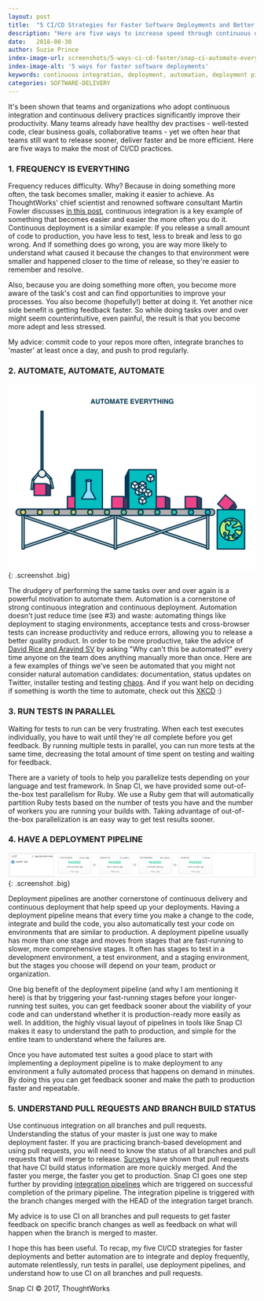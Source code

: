 ```yaml
---
layout: post
title:  "5 CI/CD Strategies for Faster Software Deployments and Better Automation"
description: "Here are five ways to increase speed through continuous delivery and continuous integration practices."
date:   2016-08-30
author: Suzie Prince
index-image-url: screenshots/5-ways-ci-cd-faster/snap-ci-automate-everything.jpeg
index-image-alt: '5 ways for faster software deployments'
keywords: continuous integration, deployment, automation, deployment pipelines, build pipelines, parallelism
categories: SOFTWARE-DELIVERY
---
```



It's been shown that teams and organizations who adopt continuous integration and continuous delivery practices significantly improve their productivity. Many teams already have healthy dev practises - well-tested code, clear business goals, collaborative teams - yet we often hear that teams still want to release sooner, deliver faster and be more efficient. Here are five ways to make the most of CI/CD practices.


### 1. FREQUENCY IS EVERYTHING

Frequency reduces difficulty. Why? Because in doing something more often, the task becomes smaller, making it easier to achieve. As ThoughtWorks' chief scientist and renowned software consultant Martin Fowler discusses [in this post](http://martinfowler.com/bliki/FrequencyReducesDifficulty.html), continuous integration is a key example of something that becomes easier and easier the more often you do it. Continuous deployment is a similar example: If you release a small amount of code to production, you have less to test, less to break and less to go wrong. And if something does go wrong, you are way more likely to understand what caused it because the changes to that environment were smaller and happened closer to the time of release, so they're easier to remember and resolve.

Also, because you are doing something more often, you become more aware of the task's cost and can find opportunities to improve your processes. You also become (hopefully!) better at doing it. Yet another nice side benefit is getting feedback faster. So while doing tasks over and over might seem counterintuitive, even painful, the result is that you become more adept and less stressed.

My advice: commit code to your repos more often, integrate branches to 'master' at least once a day, and push to prod regularly.  

### 2. AUTOMATE, AUTOMATE, AUTOMATE

![Automate everything](/assets/images/screenshots/5-ways-ci-cd-faster/snap-ci-automate-everything.jpeg){: .screenshot .big}

The drudgery of performing the same tasks over and over again is a powerful motivation to automate them. Automation is a cornerstone of strong continuous integration and continuous deployment. Automation doesn't just reduce time (see #3) and waste: automating things like deployment to staging environments, acceptance tests and cross-browser tests can increase productivity and reduce errors, allowing you to release a better quality product. In order to be more productive, take the advice of [David Rice and Aravind SV](https://www.go.cd/2016/01/25/are-you-ready-for-continuous-delivery/) by asking "Why can't this be automated?" every time anyone on the team does anything manually more than once. Here are a few examples of things we’ve seen be automated that you might not consider natural automation candidates: documentation, status updates on Twitter, installer testing and testing [chaos](http://techblog.netflix.com/2015/09/chaos-engineering-upgraded.html). And if you want help on deciding if something is worth the time to automate, check out this [XKCD](https://www.google.com/url?q=https://xkcd.com/1205/&sa=D&ust=1471369997072000&usg=AFQjCNHSGnaneL-28LCoSFJDmgiwhKv-0Q) :)

### 3. RUN TESTS IN PARALLEL

Waiting for tests to run can be very frustrating. When each test executes individually, you have to wait until they're *all* complete before you get feedback. By running multiple tests in parallel, you can run more tests at the same time, decreasing the total amount of time spent on testing and waiting for feedback.

There are a variety of tools to help you parallelize tests depending on your language and test framework. In Snap CI, we have provided some out-of-the-box test parallelism for Ruby. We use a Ruby gem that will automatically partition Ruby tests based on the number of tests you have and the number of workers you are running your builds with. Taking advantage of out-of-the-box parallelization is an easy way to get test results sooner.

### 4. HAVE A DEPLOYMENT PIPELINE

![Deployment pipeline](/assets/images/screenshots/5-ways-ci-cd-faster/snap-ci-deployment-pipeline.png){: .screenshot .big}

Deployment pipelines are another cornerstone of continuous delivery and continuous deployment that help speed up your deployments. Having a deployment pipeline means that every time you make a change to the code, integrate and build the code, you also automatically test your code on environments that are similar to production. A deployment pipeline usually has more than one stage and moves from stages that are fast-running to slower, more comprehensive stages. It often has stages to test in a development environment, a test environment, and a staging environment, but the stages you choose will depend on your team, product or organization.

One big benefit of the deployment pipeline (and why I am mentioning it here) is that by triggering your fast-running stages before your longer-running test suites, you can get feedback sooner about the viability of your code and can understand whether it is production-ready more easily as well. In addition, the highly visual layout of pipelines in tools like Snap CI makes it easy to understand the path to production, and simple for the entire team to understand where the failures are.

Once you have automated test suites a good place to start with implementing a deployment pipeline is to make deployment to any environment a fully automated process that happens on demand in minutes. By doing this you can get feedback sooner and make the path to production faster and repeatable.

### 5. UNDERSTAND PULL REQUESTS AND BRANCH BUILD STATUS

Use continuous integration on all branches and pull requests. Understanding the status of your master  is just one way to make deployment faster. If you are practicing branch-based development and using pull requests, you will need to know the status of all branches and pull requests that will merge to release. [Surveys](http://cope.eecs.oregonstate.edu/CISurvey/) have shown that pull requests that have CI build status information are more quickly merged. And the faster you merge, the faster you get to production. Snap CI goes one step further by providing [integration pipelines](https://docs.snap-ci.com/working-with-branches/integration-pipelines/) which are triggered on successful completion of the primary pipeline. The integration pipeline is triggered with the branch changes merged with the HEAD of the integration target branch.

My advice is to use CI on all branches and pull requests to get faster feedback on specific branch changes as well as feedback on what will happen when the branch is merged to master.


I hope this has been useful. To recap, my five CI/CD strategies for faster deployments and better automation are to integrate and deploy frequently, automate relentlessly, run tests in parallel, use deployment pipelines, and understand how to use CI on all branches and pull requests.

 
Snap CI © 2017, ThoughtWorks
